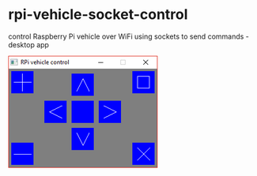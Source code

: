 # rpi-vehicle-socket-control

control Raspberry Pi vehicle over WiFi using sockets to send commands - desktop app

![Screenshot](doc/screenshot.png)
